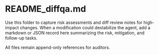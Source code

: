 # README_diffqa.md

Use this folder to capture risk assessments and diff review notes for high-impact changes. When a modification could destabilize the agent, add a markdown or JSON record here summarizing the risk, mitigation, and follow-up tasks.

All files remain append-only references for auditors.
